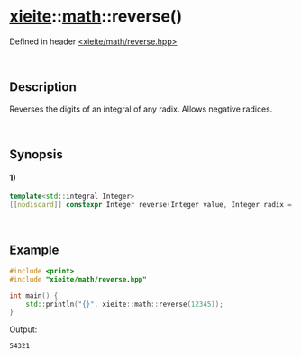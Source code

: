 # [xieite](../../xieite.md)\:\:[math](../../math.md)\:\:reverse\(\)
Defined in header [<xieite/math/reverse.hpp>](../../../include/xieite/math/reverse.hpp)

&nbsp;

## Description
Reverses the digits of an integral of any radix. Allows negative radices.

&nbsp;

## Synopsis
#### 1)
```cpp
template<std::integral Integer>
[[nodiscard]] constexpr Integer reverse(Integer value, Integer radix = 10) noexcept;
```

&nbsp;

## Example
```cpp
#include <print>
#include "xieite/math/reverse.hpp"

int main() {
    std::println("{}", xieite::math::reverse(12345));
}
```
Output:
```
54321
```
